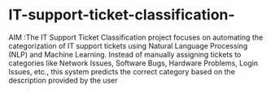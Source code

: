 # IT-support-ticket-classification-
AIM :The IT Support Ticket Classification project focuses on automating the categorization of IT support tickets using Natural Language Processing (NLP) and Machine Learning. Instead of manually assigning tickets to categories like Network Issues, Software Bugs, Hardware Problems, Login Issues, etc., this system predicts the correct category based on the description provided by the user
